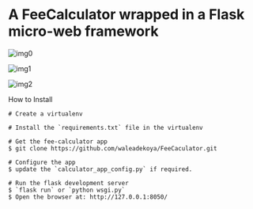 # A FeeCalculator wrapped in a Flask micro-web framework

![img0](https://github.com/waleadekoya/FeeCalculator/tree/master/LendableProject/calculator_app/static/css/FeeCalculatorScreenshot.png)

![img1](https://github.com/waleadekoya/FeeCalculator/tree/master/LendableProject/calculator_app/static/css/FeeCalculatorScreenshot2.png)

![img2](https://github.com/waleadekoya/FeeCalculator/tree/master/LendableProject/calculator_app/static/css/FeeCalculatorScreenshot3.png)

How to Install
````
# Create a virtualenv

# Install the `requirements.txt` file in the virtualenv

# Get the fee-calculator app
$ git clone https://github.com/waleadekoya/FeeCaculator.git

# Configure the app
$ update the `calculator_app_config.py` if required.

# Run the flask development server
$ `flask run` or `python wsgi.py`
$ Open the browser at: http://127.0.0.1:8050/
